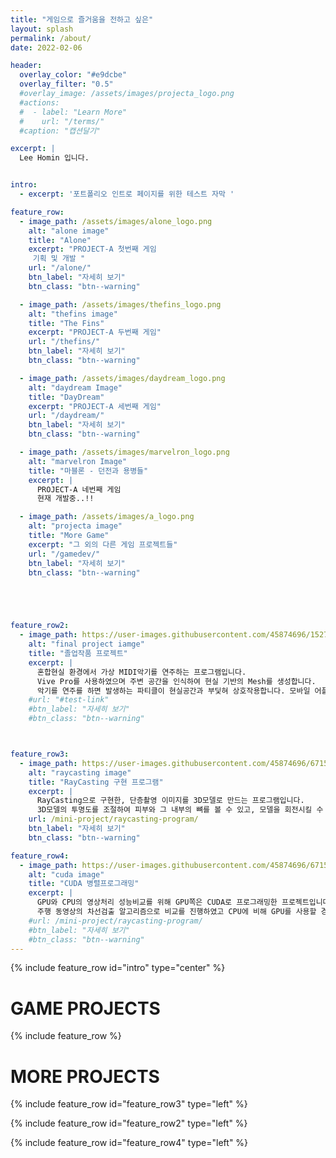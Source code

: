 ```yaml
---
title: "게임으로 즐거움을 전하고 싶은"
layout: splash
permalink: /about/
date: 2022-02-06

header:
  overlay_color: "#e9dcbe"
  overlay_filter: "0.5"
  #overlay_image: /assets/images/projecta_logo.png
  #actions:
  #  - label: "Learn More"
  #    url: "/terms/"
  #caption: "캡션달기"

excerpt: |
  Lee Homin 입니다.


intro: 
  - excerpt: '포트폴리오 인트로 페이지를 위한 테스트 자막 '

feature_row:
  - image_path: /assets/images/alone_logo.png
    alt: "alone image"
    title: "Alone"
    excerpt: "PROJECT-A 첫번째 게임 
     기획 및 개발 "
    url: "/alone/"
    btn_label: "자세히 보기"
    btn_class: "btn--warning" 

  - image_path: /assets/images/thefins_logo.png
    alt: "thefins image"
    title: "The Fins"
    excerpt: "PROJECT-A 두번째 게임"
    url: "/thefins/"
    btn_label: "자세히 보기"
    btn_class: "btn--warning"

  - image_path: /assets/images/daydream_logo.png
    alt: "daydream Image"
    title: "DayDream"
    excerpt: "PROJECT-A 세번째 게임"
    url: "/daydream/"
    btn_label: "자세히 보기"
    btn_class: "btn--warning"

  - image_path: /assets/images/marvelron_logo.png
    alt: "marvelron Image"
    title: "마블론 - 던전과 용병들"
    excerpt: |
      PROJECT-A 네번째 게임  
      현재 개발중..!!

  - image_path: /assets/images/a_logo.png
    alt: "projecta image"
    title: "More Game"
    excerpt: "그 외의 다른 게임 프로젝트들"
    url: "/gamedev/"
    btn_label: "자세히 보기"
    btn_class: "btn--warning" 





feature_row2:
  - image_path: https://user-images.githubusercontent.com/45874696/152729024-aad5fe06-9293-46fb-ad3d-719bb857525f.png
    alt: "final project iamge"
    title: "졸업작품 프로젝트"
    excerpt: |
      혼합현실 환경에서 가상 MIDI악기를 연주하는 프로그램입니다. 
      Vive Pro를 사용하였으며 주변 공간을 인식하여 현실 기반의 Mesh를 생성합니다. 
      악기를 연주를 하면 발생하는 파티클이 현실공간과 부딫혀 상호작용합니다. 모바일 어플리케이션과 합주도 가능합니다.
    #url: "#test-link"
    #btn_label: "자세히 보기"
    #btn_class: "btn--warning"



feature_row3:
  - image_path: https://user-images.githubusercontent.com/45874696/67154395-ce833680-f336-11e9-8548-ac0d983bfce1.png
    alt: "raycasting image"
    title: "RayCasting 구현 프로그램"
    excerpt: |
      RayCasting으로 구현한, 단층촬영 이미지를 3D모델로 만드는 프로그램입니다. 
      3D모델의 투명도를 조절하여 피부와 그 내부의 뼈를 볼 수 있고, 모델을 회전시킬 수 있습니다.
    url: /mini-project/raycasting-program/
    btn_label: "자세히 보기"
    btn_class: "btn--warning"

feature_row4:
  - image_path: https://user-images.githubusercontent.com/45874696/67154576-acd77e80-f339-11e9-819b-c423a81bdf43.png
    alt: "cuda image"
    title: "CUDA 병렬프로그래밍"
    excerpt: |
      GPU와 CPU의 영상처리 성능비교를 위해 GPU쪽은 CUDA로 프로그래밍한 프로젝트입니다. 
      주행 동영상의 차선검출 알고리즘으로 비교를 진행하였고 CPU에 비해 GPU를 사용할 경우 약 20배의 성능향상을 확인할 수 있었습니다.
    #url: /mini-project/raycasting-program/
    #btn_label: "자세히 보기"
    #btn_class: "btn--warning"
---
```


{% include feature_row id="intro" type="center" %}

<h1> GAME PROJECTS </h1>

{% include feature_row %}


<h1> MORE PROJECTS </h1>

{% include feature_row id="feature_row3" type="left" %}

{% include feature_row id="feature_row2" type="left" %}

{% include feature_row id="feature_row4" type="left" %}
